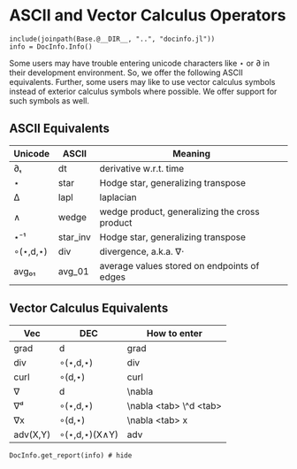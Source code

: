# ASCII and Vector Calculus Operators

```@setup INFO
include(joinpath(Base.@__DIR__, "..", "docinfo.jl"))
info = DocInfo.Info()
```

Some users may have trouble entering unicode characters like ⋆ or ∂ in their development environment. So, we offer the following ASCII equivalents. Further, some users may like to use vector calculus symbols instead of exterior calculus symbols where possible. We offer support for such symbols as well.

## ASCII Equivalents

| Unicode  | ASCII      | Meaning                                       |
| -------  | -----      | -------                                       |
| ∂ₜ       | dt         | derivative w.r.t. time                        |
| ⋆        | star       | Hodge star, generalizing transpose            |
| Δ        | lapl       | laplacian                                     |
| ∧        | wedge      | wedge product, generalizing the cross product |
| ⋆⁻¹      | star\_inv  | Hodge star, generalizing transpose            |
| ∘(⋆,d,⋆) | div        | divergence, a.k.a. ∇⋅                         |
| avg₀₁    | avg_01     | average values stored on endpoints of edges   |

## Vector Calculus Equivalents

| Vec      | DEC              | How to enter                |
| -------- | ---------------- | --------------------------  |
| grad     | d                | grad                        |
| div      | ∘(⋆,d,⋆)         | div                         |
| curl     | ∘(d,⋆)           | curl                        |
| ∇        | d                | \nabla                      |
| ∇ᵈ       | ∘(⋆,d,⋆)         | \nabla \<tab\> \\^d \<tab\> |
| ∇x       | ∘(d,⋆)           | \nabla \<tab\> x            |
| adv(X,Y) | ∘(⋆,d,⋆)(X∧Y)    | adv                         |

```@example INFO
DocInfo.get_report(info) # hide
```
